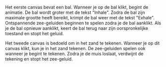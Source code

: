 Het eerste canvas bevat een bal. Wanneer je op de bal klikt, begint de animatie. De bal wordt groter met de tekst "Inhale". Zodra de bal zijn maximale grootte heeft bereikt, krimpt de bal weer met de tekst "Exhale". Ontspannende zee-geluiden beginnen te spelen zodra je de bal aanklikt. Als je de bal opnieuw aanklikt, keert de bal terug naar zijn oorspronkelijke toestand en stopt het geluid.

Het tweede canvas is bedoeld om in het zand te tekenen. Wanneer je op dit canvas klikt, kun je in het zand tekenen. De zee-geluiden spelen ook wanneer je begint te tekenen. Zodra je de muis loslaat, verdwijnt de tekening en stopt het zee-geluid.
